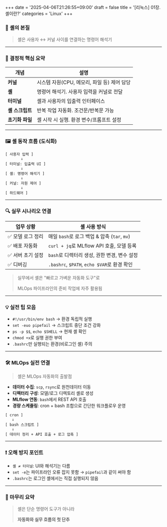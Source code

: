 +++
date = '2025-04-06T21:26:55+09:00'
draft = false
title = '[리눅스] 01장. 셸이란?'
categories = 'Linux'
+++

### 📌 셸의 본질

> 셸은 사용자 ↔ 커널 사이를 연결하는 명령어 해석기
> 

---

### 🧠 결정적 핵심 요약

| 개념 | 설명 |
| --- | --- |
| **커널** | 시스템 자원(CPU, 메모리, 파일 등) 제어 담당 |
| **셸** | 명령어 해석기. 사용자 입력을 커널로 전달 |
| **터미널** | 셸과 사용자의 입출력 인터페이스 |
| **셸 스크립트** | 반복 작업 자동화. 조건문/반복문 가능 |
| **초기화 파일** | 셸 시작 시 실행. 환경 변수/프롬프트 설정 |

---

### 🖼️ 셸 동작 흐름 (도식화)

```
[ 사용자 입력 ]
       ↓
[ 터미널: 입출력 UI ]
       ↓
[ 셸: 명령어 해석기 ]
       ↓
[ 커널: 자원 제어 ]
       ↓
[ 하드웨어 ]

```

---

### 🔍 실무 시나리오 연결

| 업무 상황 | 셸 사용 방식 |
| --- | --- |
| ✅ 모델 로그 정리 | 매일 `bash`로 로그 백업 & 압축 (`tar`, `mv`) |
| ✅ 배포 자동화 | `curl + jq`로 MLflow API 호출, 모델 등록 |
| ✅ 서버 초기 설정 | `bash`로 디렉터리 생성, 권한 변경, 변수 설정 |
| ✅ 디버깅 | `.bashrc`, `$PATH`, `echo $VAR`로 환경 확인 |

> 실무에서 셸은 "빠르고 가벼운 자동화 도구"로
> 
> 
> MLOps 파이프라인의 준비 작업에 자주 활용됨
> 

---

### 💡 실전 팁 모음

- `#!/usr/bin/env bash` → 환경 독립적 실행
- `set -euo pipefail` → 스크립트 중단 조건 강화
- `ps -p $$`, `echo $SHELL` → 현재 셸 확인
- `chmod +x`로 실행 권한 부여
- `.bashrc`만 실행되는 환경(비로그인 셸) 주의

---

### 🛠️ MLOps 실전 연결

> 셸은 MLOps 자동화의 출발점
> 
- **데이터 수집**: `scp`, `rsync`로 원천데이터 이동
- **디렉터리 구성**: 모델/로그 디렉토리 셸로 생성
- **MLflow 연동**: `bash`에서 REST API 호출
- **경량 스케줄링**: cron + bash 조합으로 간단한 워크플로우 운영

```
[ cron ]
   ↓
[ bash 스크립트 ]
   ↓
[ 데이터 정리 + API 호출 + 로그 압축 ]

```

---

### ❗ 오해 방지 포인트

- `셸 ≠ 터미널`: UI와 해석기는 다름
- `set -e`는 파이프라인 오류 잡지 못함 → `pipefail`과 같이 써야 함
- `.bashrc`는 로그인 셸에서는 직접 실행되지 않음

---

### 🏁 마무리 요약

> 셸은 단순 명령어 도구가 아니라
> 
> 
> **자동화와 실무 흐름의 첫 단추** 
> 
